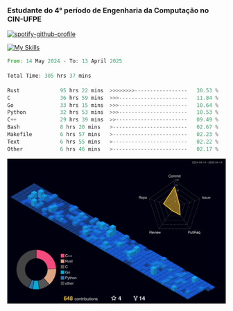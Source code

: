 
### Estudante do 4° período de Engenharia da Computação no CIN-UFPE

[![spotify-github-profile](https://spotify-github-profile.kittinanx.com/api/view?uid=21nggge2ld354asa4l3xoze2q&cover_image=true&theme=novatorem&show_offline=false&background_color=000000&interchange=true&bar_color=53b14f&bar_color_cover=true)](https://github.com/kittinan/spotify-github-profile)


[![My Skills](https://skillicons.dev/icons?i=c,cpp,rust,py,java,neovim&theme=dark)](https://skillicons.dev)

<!--START_SECTION:waka-->

```rust
From: 14 May 2024 - To: 13 April 2025

Total Time: 305 hrs 37 mins

Rust             95 hrs 22 mins  >>>>>>>>-----------------   30.53 %
C                36 hrs 59 mins  >>>----------------------   11.84 %
Go               33 hrs 15 mins  >>>----------------------   10.64 %
Python           32 hrs 53 mins  >>>----------------------   10.53 %
C++              29 hrs 39 mins  >>-----------------------   09.49 %
Bash             8 hrs 20 mins   >------------------------   02.67 %
Makefile         6 hrs 57 mins   >------------------------   02.23 %
Text             6 hrs 55 mins   >------------------------   02.22 %
Other            6 hrs 46 mins   >------------------------   02.17 %
```

<!--END_SECTION:waka-->

![](./profile-3d-contrib/profile-night-view.svg)
